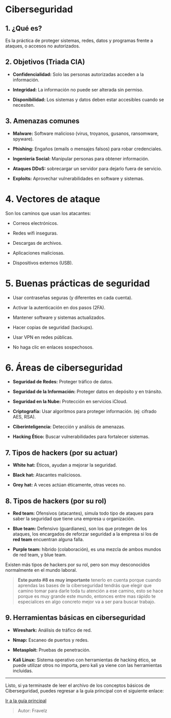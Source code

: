 # Ciberseguridad

## 1. ¿Qué es?

Es la práctica de proteger sistemas, redes, datos y programas frente a ataques, o accesos no autorizados.

## 2. Objetivos (Triada CIA)

* **Confidencialidad:** Solo las personas autorizadas acceden a la información.

* **Integridad:** La información no puede ser alterada sin permiso.

* **Disponibilidad:** Los sistemas y datos deben estar accesibles cuando se necesiten.

## 3. Amenazas comunes

* **Malware:** Software malicioso (virus, troyanos, gusanos, ransomware, spyware).

* **Phishing:** Engaños (emails o mensajes falsos) para robar credenciales.

* **Ingeniería Social:** Manipular personas para obtener información.

* **Ataques DDoS:** sobrecargar un servidor para dejarlo fuera de servicio.

* **Exploits:** Aprovechar vulnerabilidades en software y sistemas.

# 4. Vectores de ataque

Son los caminos que usan los atacantes: 
* Correos electrónicos. 

* Redes wifi inseguras. 

* Descargas de archivos. 

* Aplicaciones maliciosas. 

* Dispositivos externos (USB).

# 5. Buenas prácticas de seguridad

* Usar contraseñas seguras (y diferentes en cada cuenta).

* Activar la autenticación en dos pasos (2FA). 

* Mantener software y sistemas actualizados. 

* Hacer copias de seguridad (backups). 

* Usar VPN en redes públicas. 

* No haga clic en enlaces sospechosos.

# 6. Áreas de ciberseguridad

* **Seguridad de Redes:** Proteger tráfico de datos.

* **Seguridad de la Información:** Proteger datos en depósito y en tránsito.

* **Seguridad en la Nube:** Protección en servicios iCloud.

* **Criptografía:** Usar algoritmos para proteger información. (ej: cifrado AES, RSA).

* **Ciberinteligencia:** Detección y análisis de amenazas.

* **Hacking Ético:** Buscar vulnerabilidades para fortalecer sistemas.

## 7. Tipos de hackers (por su actuar)

* **White hat:** Éticos, ayudan a mejorar la seguridad.

* **Black hat:** Atacantes maliciosos.

* **Grey hat:** A veces actúan éticamente, otras veces no.

## 8. Tipos de hackers (por su rol)

* **Red team:** Ofensivos (atacantes), simula todo tipo de ataques para saber la seguridad que tiene una empresa u organización.

* **Blue team:** Defensivo (guardianes), son los que protegen de los ataques, los encargados de reforzar seguridad a la empresa si los de **red team** encuentran alguna falla.

* **Purple team:** híbrido (colaboración), es una mezcla de ambos mundos de red team, y blue team.

Existen más tipos de hackers por su rol, pero son muy desconocidos normalmente en el mundo laboral.

> **Este punto #8 es muy importante** tenerlo en cuenta porque cuando aprendas las bases de la ciberseguridad tendrás que elegir que camino tomar para darle toda tu atención a ese camino, esto se hace porque es muy grande este mundo, entonces entre mas rápido te especialices en algo concreto mejor va a ser para buscar trabajo.

## 9. Herramientas básicas en ciberseguridad

* **Wireshark:** Análisis de tráfico de red. 

* **Nmap:** Escaneo de puertos y redes. 

* **Metasploit:** Pruebas de penetración.

* **Kali Linux:** Sistema operativo con herramientas de hacking ético, se puede utilizar otros no importa, pero kali ya viene con las herramientas incluidas.

---

Listo, si ya terminaste de leer el archivo de los conceptos básicos de Ciberseguridad, puedes regresar a la guía principal con el siguiente enlace:

[Ir a la guía principal](https://github.com/FraVelz/Curso-de-Hacking/tree/main)

> Autor: Fravelz

